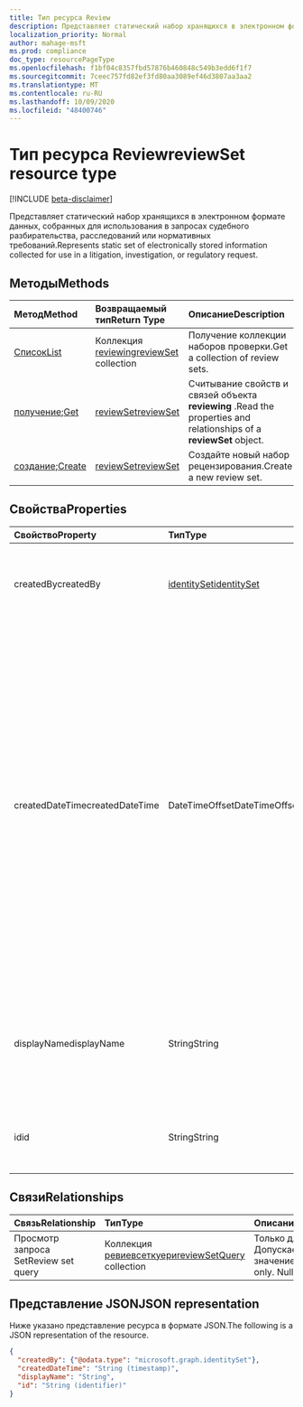 ```yaml
---
title: Тип ресурса Review
description: Представляет статический набор хранящихся в электронном формате данных, собранных для использования в запросах судебного разбирательства, расследований или нормативных требований.
localization_priority: Normal
author: mahage-msft
ms.prod: compliance
doc_type: resourcePageType
ms.openlocfilehash: f1bf04c8357fbd57876b460848c549b3edd6f1f7
ms.sourcegitcommit: 7ceec757fd82ef3fd80aa3089ef46d3807aa3aa2
ms.translationtype: MT
ms.contentlocale: ru-RU
ms.lasthandoff: 10/09/2020
ms.locfileid: "48400746"
---
```

# <a name="reviewset-resource-type"></a><span data-ttu-id="42140-103">Тип ресурса Review</span><span class="sxs-lookup"><span data-stu-id="42140-103">reviewSet resource type</span></span>

[!INCLUDE [beta-disclaimer](../../includes/beta-disclaimer.md)]

<span data-ttu-id="42140-104">Представляет статический набор хранящихся в электронном формате данных, собранных для использования в запросах судебного разбирательства, расследований или нормативных требований.</span><span class="sxs-lookup"><span data-stu-id="42140-104">Represents static set of electronically stored information collected for use in a litigation, investigation, or regulatory request.</span></span>

## <a name="methods"></a><span data-ttu-id="42140-105">Методы</span><span class="sxs-lookup"><span data-stu-id="42140-105">Methods</span></span>

| <span data-ttu-id="42140-106">Метод</span><span class="sxs-lookup"><span data-stu-id="42140-106">Method</span></span>       | <span data-ttu-id="42140-107">Возвращаемый тип</span><span class="sxs-lookup"><span data-stu-id="42140-107">Return Type</span></span> | <span data-ttu-id="42140-108">Описание</span><span class="sxs-lookup"><span data-stu-id="42140-108">Description</span></span> |
|:-------------|:------------|:------------|
| [<span data-ttu-id="42140-109">Список</span><span class="sxs-lookup"><span data-stu-id="42140-109">List</span></span>](../api/reviewset-list.md) | <span data-ttu-id="42140-110">Коллекция [reviewing](reviewset.md)</span><span class="sxs-lookup"><span data-stu-id="42140-110">[reviewSet](reviewset.md) collection</span></span> | <span data-ttu-id="42140-111">Получение коллекции наборов проверки.</span><span class="sxs-lookup"><span data-stu-id="42140-111">Get a collection of review sets.</span></span> |
| <span data-ttu-id="42140-112">[получение](../api/reviewset-get.md);</span><span class="sxs-lookup"><span data-stu-id="42140-112">[Get](../api/reviewset-get.md)</span></span> | [<span data-ttu-id="42140-113">reviewSet</span><span class="sxs-lookup"><span data-stu-id="42140-113">reviewSet</span></span>](reviewset.md) | <span data-ttu-id="42140-114">Считывание свойств и связей объекта **reviewing** .</span><span class="sxs-lookup"><span data-stu-id="42140-114">Read the properties and relationships of a **reviewSet** object.</span></span> |
| <span data-ttu-id="42140-115">[создание](../api/reviewset-post.md);</span><span class="sxs-lookup"><span data-stu-id="42140-115">[Create](../api/reviewset-post.md)</span></span> | [<span data-ttu-id="42140-116">reviewSet</span><span class="sxs-lookup"><span data-stu-id="42140-116">reviewSet</span></span>](reviewset.md) | <span data-ttu-id="42140-117">Создайте новый набор рецензирования.</span><span class="sxs-lookup"><span data-stu-id="42140-117">Create a new review set.</span></span> |

## <a name="properties"></a><span data-ttu-id="42140-118">Свойства</span><span class="sxs-lookup"><span data-stu-id="42140-118">Properties</span></span>

| <span data-ttu-id="42140-119">Свойство</span><span class="sxs-lookup"><span data-stu-id="42140-119">Property</span></span>     | <span data-ttu-id="42140-120">Тип</span><span class="sxs-lookup"><span data-stu-id="42140-120">Type</span></span>        | <span data-ttu-id="42140-121">Описание</span><span class="sxs-lookup"><span data-stu-id="42140-121">Description</span></span> |
|:-------------|:------------|:------------|
|<span data-ttu-id="42140-122">createdBy</span><span class="sxs-lookup"><span data-stu-id="42140-122">createdBy</span></span>| [<span data-ttu-id="42140-123">identitySet</span><span class="sxs-lookup"><span data-stu-id="42140-123">identitySet</span></span>](/graph/api/resources/identityset) | <span data-ttu-id="42140-124">Пользователь, создавший набор проверки.</span><span class="sxs-lookup"><span data-stu-id="42140-124">The user who created the review set.</span></span> <span data-ttu-id="42140-125">Только для чтения.</span><span class="sxs-lookup"><span data-stu-id="42140-125">Read-only.</span></span> |
|<span data-ttu-id="42140-126">createdDateTime</span><span class="sxs-lookup"><span data-stu-id="42140-126">createdDateTime</span></span>|<span data-ttu-id="42140-127">DateTimeOffset</span><span class="sxs-lookup"><span data-stu-id="42140-127">DateTimeOffset</span></span>| <span data-ttu-id="42140-128">Дата и время создания набора проверки.</span><span class="sxs-lookup"><span data-stu-id="42140-128">The datetime when the review set was created.</span></span> <span data-ttu-id="42140-129">Тип Timestamp представляет сведения о времени и дате с использованием формата ISO 8601 (всегда применяется формат UTC).</span><span class="sxs-lookup"><span data-stu-id="42140-129">The Timestamp type represents date and time information using ISO 8601 format and is always in UTC time.</span></span> <span data-ttu-id="42140-130">Например, значение полуночи 1 января 2014 г. в формате UTC выглядит так: `'2014-01-01T00:00:00Z'`.</span><span class="sxs-lookup"><span data-stu-id="42140-130">For example, midnight UTC on Jan 1, 2014 would look like this: `'2014-01-01T00:00:00Z'`.</span></span> <span data-ttu-id="42140-131">Только для чтения.</span><span class="sxs-lookup"><span data-stu-id="42140-131">Read-only.</span></span> |
|<span data-ttu-id="42140-132">displayName</span><span class="sxs-lookup"><span data-stu-id="42140-132">displayName</span></span>|<span data-ttu-id="42140-133">String</span><span class="sxs-lookup"><span data-stu-id="42140-133">String</span></span>| <span data-ttu-id="42140-134">Имя набора проверки.</span><span class="sxs-lookup"><span data-stu-id="42140-134">The review set name.</span></span> <span data-ttu-id="42140-135">Имя уникально с максимальным ограничением в 64 символов.</span><span class="sxs-lookup"><span data-stu-id="42140-135">Name is unique with a maximum limit of 64 characters.</span></span> |
|<span data-ttu-id="42140-136">id</span><span class="sxs-lookup"><span data-stu-id="42140-136">id</span></span>|<span data-ttu-id="42140-137">String</span><span class="sxs-lookup"><span data-stu-id="42140-137">String</span></span>| <span data-ttu-id="42140-138">Уникальный идентификатор набора проверки.</span><span class="sxs-lookup"><span data-stu-id="42140-138">The review set unique identifier.</span></span> <span data-ttu-id="42140-139">Только для чтения.</span><span class="sxs-lookup"><span data-stu-id="42140-139">Read-only.</span></span> |

## <a name="relationships"></a><span data-ttu-id="42140-140">Связи</span><span class="sxs-lookup"><span data-stu-id="42140-140">Relationships</span></span>

| <span data-ttu-id="42140-141">Связь</span><span class="sxs-lookup"><span data-stu-id="42140-141">Relationship</span></span> | <span data-ttu-id="42140-142">Тип</span><span class="sxs-lookup"><span data-stu-id="42140-142">Type</span></span>        | <span data-ttu-id="42140-143">Описание</span><span class="sxs-lookup"><span data-stu-id="42140-143">Description</span></span> |
|:-------------|:------------|:------------|
| <span data-ttu-id="42140-144">Просмотр запроса Set</span><span class="sxs-lookup"><span data-stu-id="42140-144">Review set query</span></span> |<span data-ttu-id="42140-145">Коллекция [ревиевсеткуери](reviewsetquery.md)</span><span class="sxs-lookup"><span data-stu-id="42140-145">[reviewSetQuery](reviewsetquery.md) collection</span></span>| <span data-ttu-id="42140-p105">Только для чтения. Допускается значение null.</span><span class="sxs-lookup"><span data-stu-id="42140-p105">Read-only. Nullable.</span></span>|

## <a name="json-representation"></a><span data-ttu-id="42140-148">Представление JSON</span><span class="sxs-lookup"><span data-stu-id="42140-148">JSON representation</span></span>

<span data-ttu-id="42140-149">Ниже указано представление ресурса в формате JSON.</span><span class="sxs-lookup"><span data-stu-id="42140-149">The following is a JSON representation of the resource.</span></span>

<!-- {
  "blockType": "resource",
  "optionalProperties": [

  ],
  "@odata.type": "microsoft.graph.reviewSet",
  "baseType": "",
  "keyProperty": "id"
}-->

```json
{
  "createdBy": {"@odata.type": "microsoft.graph.identitySet"},
  "createdDateTime": "String (timestamp)",
  "displayName": "String",
  "id": "String (identifier)"
}
```

<!-- uuid: 16cd6b66-4b1a-43a1-adaf-3a886856ed98
2019-02-04 14:57:30 UTC -->
<!-- {
  "type": "#page.annotation",
  "description": "reviewSet resource",
  "keywords": "",
  "section": "documentation",
  "tocPath": ""
}-->